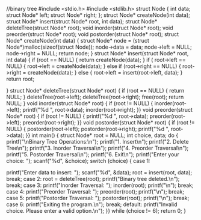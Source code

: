 //binary tree
#include &lt;stdio.h&gt;
#include &lt;stdlib.h&gt;
struct Node
{ int data;
struct Node* left;
struct Node* right;
};
struct Node* createNode(int
data);
struct Node* insert(struct
Node* root, int data);
struct Node*
deleteTree(struct Node*
root);
void inorder(struct Node*
root);
void preorder(struct Node*
root);
void postorder(struct Node*
root);
struct Node* createNode(int
data) {
struct Node* node = (struct
Node*)malloc(sizeof(struct
Node));
node-&gt;data = data;
node-&gt;left = NULL;
node-&gt;right = NULL;
return node;
}
struct Node* insert(struct
Node* root, int data)
{
if (root == NULL) {
return createNode(data);
} if (
root-&gt;left == NULL) {
root-&gt;left =
createNode(data);
}
else if (root-&gt;right ==
NULL) {
root-&gt;right =
createNode(data);
}
else {
root-&gt;left = insert(root-&gt;left,
data);
} return root;

}
struct Node*
deleteTree(struct Node* root)
{
if (root == NULL) {
return NULL;
}
deleteTree(root-&gt;left);
deleteTree(root-&gt;right);
free(root);
return NULL;
}
void inorder(struct Node*
root) {
if (root != NULL) {
inorder(root-&gt;left);
printf(&quot;%d &quot;, root-&gt;data);
inorder(root-&gt;right);
}}
void preorder(struct Node*
root) {
if (root != NULL) {
printf(&quot;%d &quot;, root-&gt;data);
preorder(root-&gt;left);
preorder(root-&gt;right);
}}
void postorder(struct Node*
root) {
if (root != NULL) {
postorder(root-&gt;left);
postorder(root-&gt;right);
printf(&quot;%d &quot;, root-&gt;data);
}} int main() {
struct Node* root = NULL;
int choice, data;
do {
printf(&quot;\nBinary Tree
Operations:\n&quot;);
printf(&quot;1. Insert\n&quot;);
printf(&quot;2. Delete Tree\n&quot;);
printf(&quot;3. Inorder
Traversal\n&quot;);
printf(&quot;4. Preorder
Traversal\n&quot;);
printf(&quot;5. Postorder
Traversal\n&quot;);
printf(&quot;6. Exit\n&quot;);
printf(&quot;Enter your choice: &quot;);
scanf(&quot;%d&quot;, &amp;choice);
switch (choice) {
case 1:

printf(&quot;Enter data to insert:
&quot;);
scanf(&quot;%d&quot;, &amp;data);
root = insert(root, data);
break;
case 2:
root = deleteTree(root);
printf(&quot;Binary tree
deleted.\n&quot;);
break;
case 3:
printf(&quot;Inorder Traversal: &quot;);
inorder(root);
printf(&quot;\n&quot;);
break;
case 4:
printf(&quot;Preorder Traversal: &quot;);
preorder(root); printf(&quot;\n&quot;);
break;
case 5:
printf(&quot;Postorder Traversal:
&quot;);
postorder(root);
printf(&quot;\n&quot;);
break;
case 6:
printf(&quot;Exiting the
program.\n&quot;);
break;
default:
printf(&quot;Invalid choice. Please
enter a valid
option.\n&quot;);
}}
while (choice != 6);
return 0;
}
